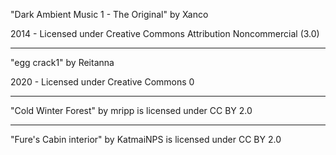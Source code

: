 "Dark Ambient Music 1 - The Original"
by Xanco

2014 - Licensed under
Creative Commons
Attribution Noncommercial (3.0)

------

"egg crack1"
by Reitanna

2020 - Licensed under
Creative Commons 0

-----

"Cold Winter Forest" 
by mripp is licensed under CC BY 2.0

-----

"Fure's Cabin interior" by KatmaiNPS is licensed under CC BY 2.0
